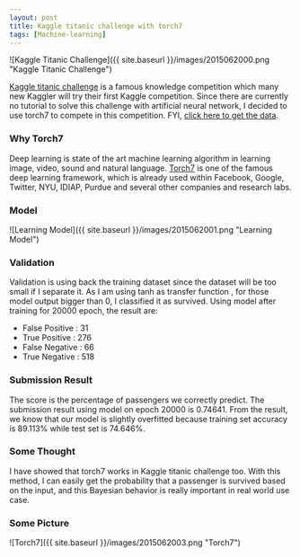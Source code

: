 ```yaml
---
layout: post
title: Kaggle titanic challenge with torch7
tags: [Machine-learning]
---
```


![Kaggle Titanic Challenge]({{ site.baseurl }}/images/2015062000.png "Kaggle Titanic Challenge")

[Kaggle titanic challenge](https://www.kaggle.com/c/titanic) is a famous knowledge competition which many new Kaggler will try their
first Kaggle competition. Since there are currently no tutorial to solve this challenge with artificial neural network, I decided to use
torch7 to compete in this competition. FYI, [click here to get the data](https://www.kaggle.com/c/titanic/data).

### Why Torch7

Deep learning is state of the art machine learning algorithm in learning image, video, sound and natural language.
[Torch7](http://torch.ch/) is one of the famous deep learning framework, which is already used within Facebook, Google, Twitter, NYU,
IDIAP, Purdue and several other companies and research labs.

### Model

![Learning Model]({{ site.baseurl }}/images/2015062001.png "Learning Model")

### Validation

Validation is using back the training dataset since the dataset will be too small if I separate it. As I am using tanh as transfer function
, for those model output bigger than 0, I classified it as survived. Using model after training for 20000 epoch, the result are:

- False Positive : 31
- True Positive : 276
- False Negative : 66
- True Negative : 518

### Submission Result

The score is the percentage of passengers we correctly predict. The submission result using model on epoch 20000 is 0.74641. From the
result, we know that our model is slightly overfitted because training set accuracy is 89.113% while test set is 74.646%.

### Some Thought

I have showed that torch7 works in Kaggle titanic challenge too. With this method, I can easily get the probability that a passenger is
survived based on the input, and this Bayesian behavior is really important in real world use case.

### Some Picture
![Torch7]({{ site.baseurl }}/images/2015062003.png "Torch7")
